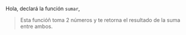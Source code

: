 Hola, declará la función `sumar`, 

> Esta funcióñ toma 2 números y te retorna el resultado de la suma entre ambos.